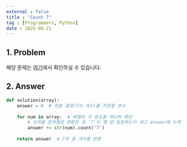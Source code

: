 ```yaml
---
external : false
title : "Count 7"
tag : [Programmers, Python]
date : 2025-08-21
---
```


## 1. Problem

해당 문제는 [여기](https://school.programmers.co.kr/learn/courses/30/lessons/120912)에서 확인하실 수 있습니다.

## 2. Answer

```py
def solution(array):
    answer = 0  # 최종 결과(7의 개수)를 저장할 변수
    
    for num in array:  # 배열의 각 원소를 하나씩 확인
        # 숫자를 문자열로 변환한 뒤 '7'이 몇 번 등장하는지 세고 answer에 누적
        answer += str(num).count('7')  
    
    return answer  # 7의 총 개수를 반환
```
